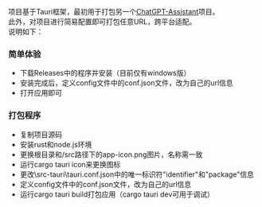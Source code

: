 项目基于Tauri框架，最初用于打包另一个[ChatGPT-Assistant](https://github.com/PierXuY/ChatGPT-Assistant)项目。    
此外，对项目进行简易配置即可打包任意URL，跨平台适配。   
说明如下：

### 简单体验
- 下载Releases中的程序并安装（目前仅有windows版）
- 安装完成后，定义config文件中的conf.json文件，改为自己的url信息
- 打开应用即可

### 打包程序
- 复制项目源码
- 安装rust和node.js环境
- 更换根目录和/src路径下的app-icon.png图片，名称需一致
- 运行cargo tauri icon来更换图标
- 更改\src-tauri\tauri.conf.json中的唯一标识符"identifier"和"package"信息
- 定义config文件中的conf.json文件，改为自己的url信息
- 运行cargo tauri build打包应用（cargo tauri dev可用于调试）
